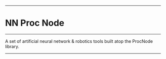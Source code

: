 --------------------------------------------------------------------------------
# NN Proc Node
--------------------------------------------------------------------------------

A set of artificial neural network & robotics tools built atop the ProcNode library.


--------------------------------------------------------------------------------
